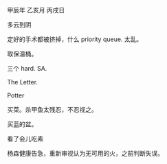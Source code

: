甲辰年 乙亥月 丙戌日

多云到阴

定好的手术都被挤掉，什么 priority queue. 太乱。

取保温桶。

三个 hard. SA.

The Letter.

Potter

买菜。杀甲鱼太残忍，不忍视之。

买蓝的盆。

看了会儿吃素

杨森健康告急，重新审视认为无可用的火，之前判断失误。